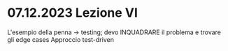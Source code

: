 # 07.12.2023 Lezione VI

L'esempio della penna -> testing; devo INQUADRARE il problema e trovare gli edge cases
Approccio test-driven
